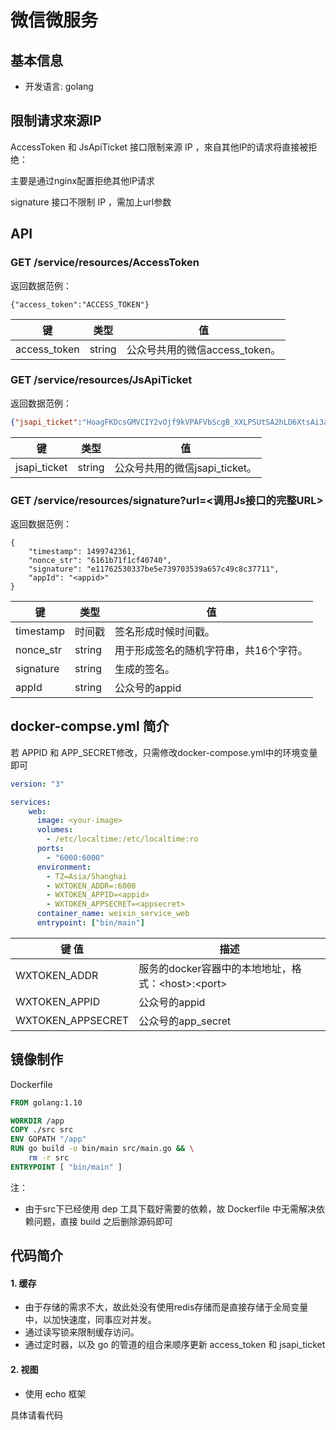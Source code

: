 # 微信微服务
## 基本信息
+ 开发语言: golang


## 限制请求來源IP
AccessToken 和 JsApiTicket 接口限制来源 IP ，來自其他IP的请求将直接被拒绝：

主要是通过nginx配置拒绝其他IP请求


signature 接口不限制 IP ，需加上url参数

## API
### GET /service/resources/AccessToken
返回数据范例：
```json{"access_token":"OSWe_yetr-0_0duiXXjlpJJd_sbdvG3LZsvBmy_I8tJVjC5psjTPlyTthSpOhqekTRZ9OShBRq1VHRQ2gfY7v6g5MR2n26H0EO1wRZF_oxZPRNgoz1VVcWoj5wnJqOMQBGXcABAKPG"}
{"access_token":"ACCESS_TOKEN"}
```
| 键 | 类型 | 值 |
|:---:|:---:|:---:|
| access\_token | string | 公众号共用的微信access\_token。 |
### GET /service/resources/JsApiTicket
返回数据范例：
```json
{"jsapi_ticket":"HoagFKDcsGMVCIY2vOjf9kVPAFVbScgB_XXLPSUtSA2hLD6XtsAi3ajdMrzR9a5nGGiFvtLkyWHhkVEzyy7E0A"}
```
| 键 | 类型 | 值 |
|:---:|:---:|:---:|
| jsapi\_ticket | string | 公众号共用的微信jsapi\_ticket。 |

### GET /service/resources/signature?url=\<调用Js接口的完整URL>

返回数据范例：

```
{
    "timestamp": 1499742361,
    "nonce_str": "6161b71f1cf40740",
    "signature": "e11762530337be5e739703539a657c49c8c37711",
    "appId": "<appid>"   
}
```

| 键        | 类型   | 值                                     |
| --------- | ------ | -------------------------------------- |
| timestamp | 时间戳 | 签名形成时候时间戳。                   |
| nonce_str | string | 用于形成签名的随机字符串，共16个字符。 |
| signature | string | 生成的签名。                           |
| appId     | string | 公众号的appid                          |

## docker-compse.yml 简介

若 APPID 和 APP_SECRET修改，只需修改docker-compose.yml中的环境变量即可

```yaml
version: "3"

services:
    web:
      image: <your-image>
      volumes:
        - /etc/localtime:/etc/localtime:ro
      ports:
        - "6000:6000"
      environment:
        - TZ=Asia/Shanghai
        - WXTOKEN_ADDR=:6000
        - WXTOKEN_APPID=<appid>
        - WXTOKEN_APPSECRET=<appsecret>
      container_name: weixin_service_web
      entrypoint: ["bin/main"]

```

| 键        值          | 描述                           |
| --------- | -------------------------------------- |
| WXTOKEN_ADDR | 服务的docker容器中的本地地址，格式：\<host\>:\<port\> |
| WXTOKEN_APPID | 公众号的appid |
| WXTOKEN_APPSECRET | 公众号的app_secret           |

## 镜像制作

Dockerfile

```dockerfile
FROM golang:1.10

WORKDIR /app
COPY ./src src
ENV GOPATH "/app"
RUN go build -o bin/main src/main.go && \
    rm -r src
ENTRYPOINT [ "bin/main" ]

```

注：

+ 由于src下已经使用 dep 工具下载好需要的依赖，故 Dockerfile 中无需解决依赖问题，直接 build 之后删除源码即可

## 代码简介

#### 1. 缓存

+ 由于存储的需求不大，故此处没有使用redis存储而是直接存储于全局变量中，以加快速度，同事应对并发。
+ 通过读写锁来限制缓存访问。
+ 通过定时器，以及 go 的管道的组合来顺序更新 access_token 和 jsapi_ticket

#### 2. 视图

+ 使用 echo 框架

具体请看代码
